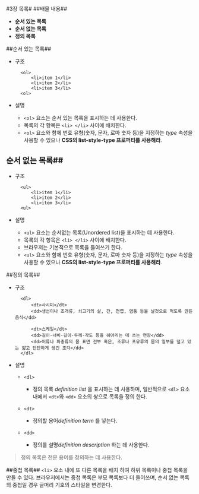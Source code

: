 #3장 목록#
##배울 내용##
- **순서 있는 목록**
- **순서 없는 목록**
- **정의 목록**

##순서 있는 목록##
- 구조

        <ol>
            <li>item 1</li>
            <li>item 2</li>
            <li>item 3</li>
        <ol>

- 설명
    - `<ol>` 요소는 순서 있는 목록을 표시하는 데 사용한다. 
    - 목록의 각 항목은 `<li> </li>` 사이에 배치한다.
    - `<ol>` 요소와 함께 번호 유형(숫자, 문자, 로마 숫자 등)을 지정하는 *type* 속성을 사용할 수 있으나 **CSS의 list-style-type 프로퍼티를 사용해라**. 


## 순서 없는 목록##
- 구조

        <ul>
            <li>item 1</li>
            <li>item 2</li>
            <li>item 3</li>
        <ul>

- 설명
    - `<ul>` 요소는 순서없는 목록(Unordered list)을 표시하는 데 사용한다.
    - 목록의 각 항목은 `<li> </li>` 사이에 배치한다.
    - 브라우저는 기본적으로 목록을 들여쓰기 한다.
    - `<ul>` 요소와 함께 번호 유형(숫자, 문자, 로마 숫자 등)을 지정하는 *type* 속성을 사용할 수 있으나 **CSS의 list-style-type 프로퍼티를 사용해라**. 


##정의 목록##
- 구조

        <dl>
            <dt>사시미</dt>
            <dd>생선이나 조개류, 쇠고기의 살, 간, 천엽, 염통 등을 날것으로 먹도록 만든 음식</dd>
        
            <dt>스케일</dt>
            <dd>길이-너비-깊이-두께-각도 등을 헤아리는 데 쓰는 연장</dd>
            <dd>어류나 파충류의 몸 표면 전부 혹은, 조류나 포유류의 몸의 일부를 덮고 있는 얇고 단단하게 생긴 조각</dd>
        </dl>

- 설명
    - `<dl>`
        - 정의 목록 *definition list* 을 표시하는 데 사용하며, 일반적으로 `<dl>` 요소 내에서 `<dt>`와 `<dd>` 요소의 쌍으로 목록을 정의 한다.


    - `<dt>`
        - 정의할 용어*definition term* 를 넣는다.


    - `<dd>`
        - 정의를 설명*definition description* 하는 데 사용한다.


> 정의 목록은 전문 용어를 정의하는 데 사용한다. 


##중첩 목록##
`<li>` 요소 내에 또 다른 목록을 배치 하여 하위 목록이나 중첩 목록을 만들 수 있다. 브라우저에서는 중첩 목록은 부모 목록보다 더 들어쓰며, 순서 없는 목록의 중첩일 경우 글머리 기호의 스타일을 변경한다.